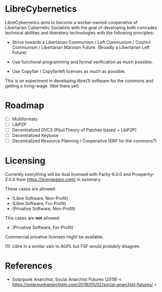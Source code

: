 # LibreCybernetics

LibreCybernetics aims to become a worker-owned-cooperative of Libertarian Cybernetic
Socialists with the goal of developing both comrades technical abilities and
liberatory technologies with the following principles:

 - Strive towards a Libertarian Communism / Left Communism / Council Communism /
   Libertarian Marxism Future. (Broadly a Libertarian Left Future)

 - Use functional programming and formal verification as much possible.

 - Use Copyfair / Copyfarleft licenses as much as possible.

This is an experiment in developing libre(1) software for the commons and
getting a living-wage. (Not there yet)

# Roadmap

 - [ ] Multiformats
 - [ ] LibP2P
 - [ ] Decentralized DVCS (Pijul/Theory of Patches based + LibP2P)
 - [ ] Decentralized Keybase
 - [ ] Decentralized Resource Planning / Cooperative (ERP for the commons?)

# Licensing

Currently everything will be dual licensed with Parity-6.0.0 and
Prospertiy-2.0.0 from https://licensezero.com/ in summary:

These cases are allowed:

 - (Libre Software, Non-Profit)
 - (Libre Software, For-Profit)
 - (Privative Software, Non-Profit)
 
This cases are **not** allowed:
 
 - (Privative Software, For-Profit)
 
Commercial privative licenses might be available.


(1): Libre in a similar vain to AGPL but FSF would probably disagree.

# References

 - Solarpunk Anarchist, Social Anarchist Futures (2018) < 
   https://solarpunkanarchists.com/2018/05/02/social-anarchist-futures/ >
